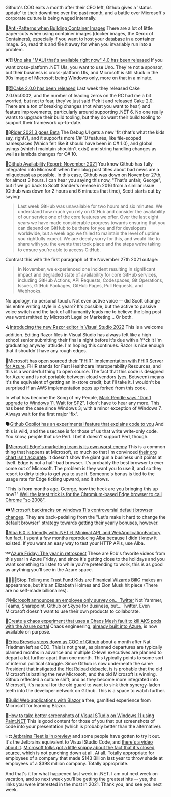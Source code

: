 Github's COO exits a month after their CEO left, Github gives a 'status update' to their downtime over the past month, and a battle over Microsoft's corporate culture is being waged internally.

🚢[Anti-Patterns when Building Container Images](http://jpetazzo.github.io/2021/11/30/docker-build-container-images-antipatterns/)  There are a lot of little paper-cuts when using container images (docker images, the Xerox of Containers), especially if you want to host your database in a container image.  So, read this and file it away for when you invariably run into a problem. 

❌🏗[Uno aka "MAUI that's available right now" 4.0 has been released](https://platform.uno/blog/announcing-uno-platform-4-0-four-major-components-added/) If you want cross-platform .NET UIs, you want to use Uno. They're not a sponsor, but their business is cross-platform UIs, and Microsoft is still stuck in the 90s image of Microsoft being Windows only, more on that in a minute.

🍰2️⃣[Cake 2.0.0 has been released](https://cakebuild.net/blog/2021/11/cake-v2.0.0-released) Last week they released Cake 2.0.0rc0002, and the number of leading zeros on the RC had me a bit worried, but not to fear, they've just said f\*ck it and released Cake 2.0.  There are a ton of breaking changes (not what you want to hear) and feature improvements, particularly around supporting .NET 6. No one really wants to upgrade their build tooling, but they do want their build tooling to support their framework up-to-date. 

📢β[Rider 2021.3 goes Beta](https://blog.jetbrains.com/dotnet/2021/12/01/rider-2021-3-goes-beta/) The Debug UI gets a new 'fit (that's what the kids say, right?), and it supports more C# 10 features, like file-scoped namespaces (Which felt like it should have been in C# 1.0), and global usings (which I maintain shouldn't exist) and string handling changes as well as lambda changes for C# 10.

🙈[Github Availability Report: November 2021](https://github.blog/2021-12-01-github-availability-report-november-2021/) You know Github has fully integrated into Microsoft when their blog post titles about bad news are a milquetoast as possible.  In this case, Github was down on November 27th, for almost 3 hours. I can hear you saying this now, "That's unfair, George", but if we go back to Scott Sander's release in 2016 from a similar issue (Github was down for 2 hours and 6 minutes that time), Scott starts out by saying:

> Last week GitHub was unavailable for two hours and six minutes. We understand how much you rely on GitHub and consider the availability of our service one of the core features we offer. Over the last eight years we have made considerable progress towards ensuring that you can depend on GitHub to be there for you and for developers worldwide, but a week ago we failed to maintain the level of uptime you rightfully expect. We are deeply sorry for this, and would like to share with you the events that took place and the steps we’re taking to ensure you’re able to access GitHub.

Contrast this with the first paragraph of the November 27th 2021 outage:

> In November, we experienced one incident resulting in significant impact and degraded state of availability for core GitHub services, including GitHub Actions, API Requests, Codespaces, Git Operations, Issues, GitHub Packages, GitHub Pages, Pull Requests, and Webhooks.

No apology, no personal touch.  Not even active voice -- did Scott change his entire writing style in 4 years? It's possible, but the active to passive voice switch and the lack of all humanity leads me to believe the blog post was wordsmithed by Microsoft Legal or Marketing... Or both.

🪒[Introducing the new Razor editor in  Visual Studio 2022](https://devblogs.microsoft.com/visualstudio/introducing-the-new-razor-editor-in-visual-studio-2022/) This is a welcome addition. Editing Razor files in Visual Studio has always felt like a high school senior submitting their final a night before it's due with a 'f\*ck it I'm graduating anyway' attiude.  I'm hoping this continues. Razor is nice enough that it shouldn't have any rough edges.

💸[Microsoft has open sourced their "FHIR" implementation with FHIR Server for Azure](https://github.com/microsoft/fhir-server). FHIR stands for Fast Healthcare Interoperability Resources, and this is a wonderful thing to open source. The fact that this code is designed for Azure and is not portable between cloud vendors (yes, Between) means it's the equivalent of getting an in-store credit; but I'll take it. I wouldn't be surprised if an AWS implementation pops up forked from this code.

In what has become the Song of my People, [Mark Rendle says "Don't upgrade to Windows 11. Wait for SP2"](https://twitter.com/markrendle/status/1466377631503458309).  I don't have to hear any more.  This has been the case since Windows 3; with a minor exception of Windows 7.  Always wait for the first major 'fix'.

🗣[Github Copilot has an experimental feature that explains code to you](https://twitter.com/ow/status/1466149473701273602) And this is wild, and the usecase is for those of us that write write-only code.  You know, people that use Perl.  I bet it doesn't support Perl, though.

🦡[Microsoft Edge's marketing team is its own worst enemy](https://twitter.com/GossiTheDog/status/1428458557167575049) This is a common thing that happens at Microsoft, so much so that I'm convinced [their org chart isn't accurate](https://www.globalnerdy.com/2011/07/03/org-charts-of-the-big-tech-companies-plus-an-enhancement/).  It doesn't show the giant gun a business unit points at itself.  Edge is not a half-bad browser. It's probably the best browser to ever come out of Microsoft.  The problem is they want you to use it, and so they resort to dirty tricks to get you to use it.  Someone's bonus is tied to the usage rate for Edge ticking upward, and it shows. 

"This is from months ago, George, how the heck are you bringing this up now?" [Well the latest trick is for the Chromium-based Edge browser to call Chrome "so 2008"](https://twitter.com/tomwarren/status/1466435235818745862).  

🛤[Microsoft backtracks on windows 11's controversial default browser changes](https://www.theverge.com/2021/12/3/22815209/microsoft-windows-11-default-browser-button-changes). They are back-pedaling from the "Let's make it hard to change the default browser" strategy towards getting their yearly bonuses, however.

🧪[Alba 6.0 is friendly with .NET 6, Minimal API, and WebApplicationFactory](https://jeremydmiller.com/2021/12/02/alba-6-0-is-friendly-with-net-6-minimal-api-and-webapplicationfactory/) fun fact, I spent a few months reproducing Alba because I didn't know it existed.  If you want an easy way to test your HTTP APIs, use Alba.

➿[Azure Friday: The year in retrospect](https://techcommunity.microsoft.com/t5/azure-developer-community-blog/azure-friday-the-year-in-retrospect/ba-p/3015107) These are Rob's favorite videos from this year in Azure Friday, and since it's getting close to the holidays and you want something to listen to while you're pretending to work, this is as good as anything you'll see in the Azure space. 

🙅‍♂️🧙‍♂️[Stop Telling me Trust Fund Kids are Finanical Wizards](https://www.thedailybeast.com/stop-telling-me-trust-fund-kids-are-financial-wizards) BillG makes an appearance, but it's an Elizabeth Holmes and Elon Musk hit piece (There are no self-made billionaires).

🙃[Microsoft announces an employee only survey on... Twitter](https://twitter.com/jeffwilcox/status/1466455602259845120)  Not Yammer, Teams, Sharepoint, Github or Skype for Business, but... Twitter.  Even Microsoft doesn't want to use their own products to collaborate.

🚒[Create a chaos experiment that uses a Chaos Mesh fault to kill AKS pods with the Azure portal](https://docs.microsoft.com/en-us/azure/chaos-studio/chaos-studio-tutorial-aks-portal) Chaos engineering, [already built into Azure](https://acloudguru.com/blog/engineering/what-happened-with-microsoft-azures-active-directory-and-dns-outages), is now available on purpose.

👋[Erica Brescia steps down as COO of Github](https://twitter.com/ericabrescia/status/1466829004309024771) about a month after Nat Friedman left as CEO.  This is not great, as planned departures are typically planned months in advance and multiple C-level executives are planned to depart a lot further apart than one month.  This typically points to some sort of internal political struggle.  Since Github is now underneath the same President [that instigated the Hot Reload debacle](https://georgestocker.com/2021/10/25/last-week-in-net-65-lets-skip-to-the-part-where-you-dont-do-this-again/), is is probable that the old Microsoft is battling the new Microsoft, and the old Microsoft is winning.  Github reflected a culture shift; and as they become more integrated into Microsoft, it's natural for the old guard to want to sink their synergy-laden teeth into the developer network on Github.  This is a space to watch further.

🏑[Build Web applications with Blazor](https://docs.microsoft.com/en-us/learn/paths/build-web-apps-with-blazor/) a free, gamified experience from Microsoft for learning Blazor.

🎨[How to take better screenshots of Visual STudio on Windows 11 using Paint.NET](https://twitter.com/mkristensen/status/1467146969340473350) This is good content for those of you that put screenshots of code into your presentation (which is probably better than the alternative).

💡⚖[Jetbrains Fleet is in preview](https://twitter.com/shelajev/status/1465314804885819400) and some people have gotten to try it out. It's the Jetbrains equivalent to Visual Studio Code, and [there's a video about it](https://www.youtube.com/watch?v=ow5kdhDa_pk).  [Microsoft folks got a little snippy about the fact that it's closed source](https://twitter.com/davidwengier/status/1465426011370098688), which is not punching down at all. At all. Totally appropriate for employees of a company that made $143 Billion last year to throw shade at employees of a $398 million company. Totally appropriate.


And that's it for what happened last week in .NET. I am out next week on vacation, and so next week you'll be getting the greatest hits -- yes, the links you were interested in the most in 2021. Thank you, and see you next week.
